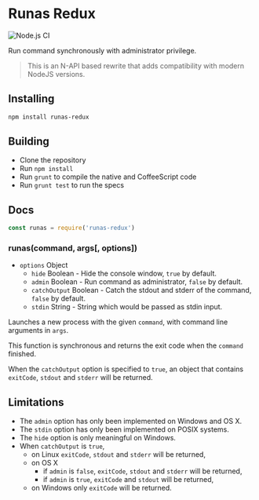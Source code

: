 # Runas Redux

![Node.js CI](https://github.com/Eugeny/node-runas-redux/workflows/Node.js%20CI/badge.svg)

Run command synchronously with administrator privilege.

> This is an N-API based rewrite that adds compatibility with modern NodeJS versions.


## Installing

```sh
npm install runas-redux
```

## Building
  * Clone the repository
  * Run `npm install`
  * Run `grunt` to compile the native and CoffeeScript code
  * Run `grunt test` to run the specs

## Docs

```js
const runas = require('runas-redux')
```

### runas(command, args[, options])

* `options` Object
  * `hide` Boolean - Hide the console window, `true` by default.
  * `admin` Boolean - Run command as administrator, `false` by default.
  * `catchOutput` Boolean - Catch the stdout and stderr of the command, `false`
    by default.
  * `stdin` String - String which would be passed as stdin input.

Launches a new process with the given `command`, with command line arguments in
`args`.

This function is synchronous and returns the exit code when the `command`
finished.

When the `catchOutput` option is specified to `true`, an object that contains
`exitCode`, `stdout` and `stderr` will be returned.

## Limitations

* The `admin` option has only been implemented on Windows and OS X.
* The `stdin` option has only been implemented on POSIX systems.
* The `hide` option is only meaningful on Windows.
* When `catchOutput` is `true`,
  * on Linux `exitCode`, `stdout` and `stderr` will be returned,
  * on OS X
    * if `admin` is `false`, `exitCode`, `stdout` and `stderr` will be returned,
    * if `admin` is `true`, `exitCode` and `stdout` will be returned,
  * on Windows only `exitCode` will be returned.
